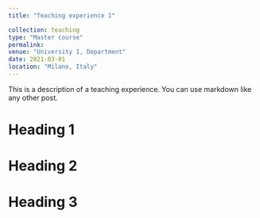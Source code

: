 ```yaml
---
title: "Teaching experience 1"

collection: teaching
type: "Master course"
permalink:
venue: "University 1, Department"
date: 2021-03-01
location: "Milano, Italy"
---
```


This is a description of a teaching experience. You can use markdown like any other post.

Heading 1
======

Heading 2
======

Heading 3
======
